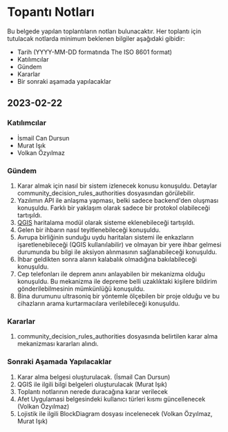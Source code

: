 
# Topantı Notları
Bu belgede yapılan toplantıların notları bulunacaktır. Her toplantı için tutulacak notlarda minimum beklenen bilgiler aşağıdaki gibidir:  
* Tarih (YYYY-MM-DD formatında The ISO 8601 format)  
* Katılımcılar  
* Gündem  
* Kararlar  
* Bir sonraki aşamada yapılacaklar  

## 2023-02-22

### Katılımcılar

* İsmail Can Dursun
* Murat Işık
* Volkan Özyılmaz

### Gündem

1. Karar almak için nasıl bir sistem izlenecek konusu konuşuldu. Detaylar community\_decision\_rules\_authorities dosyasından görülebilir. 
2. Yazılımın API ile anlaşma yapması, belki sadece backend'den oluşması konuşuldu. Farklı bir yaklaşım olarak sadece bir protokol olabileceği tartışıldı.
3. [QGIS](https://www.qgis.org/en/site/) haritalama modül olarak sisteme eklenebileceği tartışıldı. 
4. Gelen bir ihbarın nasıl teyitlenebileceği konuşuldu. 
  1. Avrupa birliğinin sunduğu uydu haritaları sistemi ile enkazların işaretlenebileceği (QGIS kullanılabilir) ve olmayan bir yere ihbar gelmesi durumunda bu bilgi ile aksiyon alınmasının sağlanabileceği konuşuldu. 
  2. İhbar geldikten sonra alanın kalabalık olmadığına bakılabileceği konuşuldu. 
5. Cep telefonları ile deprem anını anlayabilen bir mekanizma olduğu konuşuldu. Bu mekanizma ile depreme belli uzaklıktaki kişilere bildirim gönderilebilmesinin mümkünlüğü konuşuldu. 
6. Bina durumunu ultrasoniq bir yöntemle ölçebilen bir proje olduğu ve bu cihazların arama kurtarmacılara verilebileceği konuşuldu. 

### Kararlar

1. community\_decision\_rules\_authorities dosyasında belirtilen karar alma mekanizması kararları alındı. 

### Sonraki Aşamada Yapılacaklar
1. Karar alma belgesi oluşturulacak. (İsmail Can Dursun)
2. QGIS ile ilgili bilgi belgeleri oluşturulacak (Murat Işık)
3. Toplantı notlarının nerede duracağına karar verilecek
4. Afet Uygulamasi belgesindeki kullanıcı türleri kısmı güncellenecek (Volkan Özyılmaz)
5. Lojistik ile ilgili BlockDiagram dosyası incelenecek (Volkan Özyılmaz, Murat Işık)

